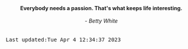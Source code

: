 
<div align="center"><b><span>Everybody needs a passion. That's what keeps life interesting.</span></b><br><br><i> - Betty White</i></div>
<br><br><kbd>Last updated:Tue Apr  4 12:34:37 2023</kbd>